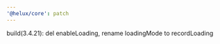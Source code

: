 ```yaml
---
'@helux/core': patch
---
```


build(3.4.21): del enableLoading, rename loadingMode to recordLoading
